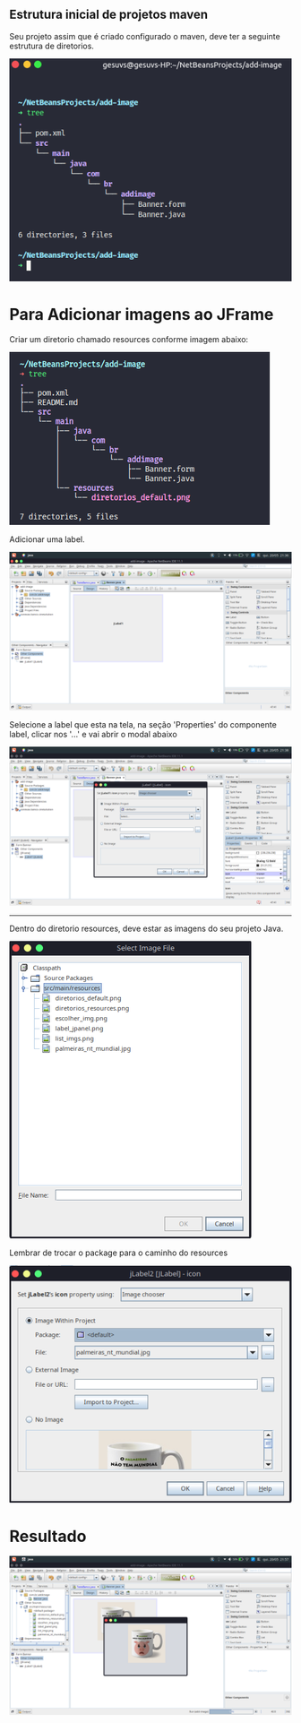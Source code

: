 ## Estrutura inicial de projetos maven

Seu projeto assim que é criado configurado o maven, deve ter a seguinte estrutura de diretorios.

![diretorios_default](./src/main/resources/diretorios_default.png)

# Para Adicionar imagens ao JFrame

Criar um diretorio chamado resources conforme imagem abaixo:

![diretorios_resources](./src/main/resources/diretorios_resources.png)

Adicionar uma label.

![label_jpanel](./src/main/resources/label_jpanel.png)

Selecione a label que esta na tela, na seção 'Properties' do componente label, clicar nos '...' e vai abrir o modal abaixo

![escolher_img](./src/main/resources/escolher_img.png)


---

Dentro do diretorio resources, deve estar as imagens do seu projeto Java.

![list_imgs](./src/main/resources/list_imgs.png)


Lembrar de trocar o package para o caminho do resources

![package_path](./src/main/resources/package_path.png)

# Resultado

![resultado](./src/main/resources/resultado.png)